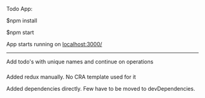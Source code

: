 Todo App:

$npm install

$npm start

App starts running on [localhost:3000/](http://localhost:3000/)


----
Add todo's with unique names and continue on operations


###
Added redux manually. No CRA template used for it

Added dependencies directly. Few have to be moved to devDependencies.